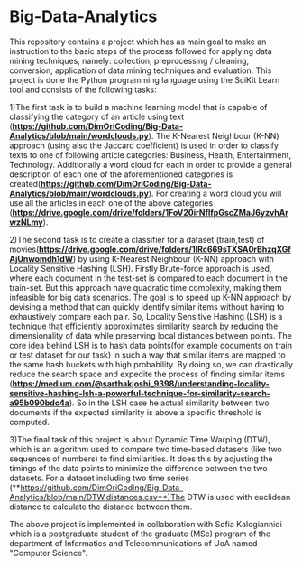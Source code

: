 # Big-Data-Analytics
This repository contains a project which has as main goal to make an instruction to the basic steps of the process followed for applying data mining techniques, namely: collection, preprocessing / cleaning,
conversion, application of data mining techniques and evaluation. This project is done the Python programming language using the SciKit Learn tool and consists of the following tasks:

 1)The first task is to build a machine learning model that is capable of classifying the category of an article using text (**https://github.com/DimOriCoding/Big-Data-Analytics/blob/main/wordclouds.py**). The K-Nearest Neighbour (K-NN) approach (using also the Jaccard coefficient) is used in order to classify texts to one of following article categories: Business, Health, Entertainment, Technology. Additionally a word cloud for each in order to provide a general description of each one of the aforementioned categories is created(**https://github.com/DimOriCoding/Big-Data-Analytics/blob/main/wordclouds.py**). For creating a word cloud you will use all the articles in each one of the above categories (**https://drive.google.com/drive/folders/1FoV20irNflfpGscZMaJ6yzvhArwzNLmy**).

 
 2)The second task is to create a classifier for a dataset (train,test) of movies(**https://drive.google.com/drive/folders/1IRc669sTXSA0rBhzqXGfAjUnwomdh1dW**) by using K-Nearest Neighbour (K-NN) approach with Locality Sensitive Hashing (LSH). Firstly Brute-force approach is used, where each document in the test-set is compared to each document in the train-set. But this approach have quadratic time complexity, making them infeasible for big data scenarios. The goal is to speed up K-NN approach by devising a method that can quickly identify similar items without having to exhaustively compare each pair. So, Locality Sensitive Hashing (LSH) is a technique that efficiently approximates similarity search by reducing the dimensionality of data while preserving local distances between points. The core idea behind LSH is to hash data points(for example documents on train or test dataset for our task) in such a way that similar items are mapped to the same hash buckets with high probability. By doing so, we can drastically reduce the search space and expedite the process of finding similar items (**https://medium.com/@sarthakjoshi_9398/understanding-locality-sensitive-hashing-lsh-a-powerful-technique-for-similarity-search-a95b090bdc4a**). So in the LSH case  he actual similarity between two documents if the expected similarity is above a specific threshold is computed.

 3)The final task of this project is about Dynamic Time Warping (DTW), which is an algorithm used to compare two time-based datasets (like two sequences of numbers) to find similarities. It does this by adjusting the timings of the data points to minimize the difference between the two datasets. For a dataset including  two time series (**https://github.com/DimOriCoding/Big-Data-Analytics/blob/main/DTW.distances.csv**)The  DTW is used with euclidean distance to calculate the distance between them.

The above project is implemented in collaboration with Sofia Kalogiannidi which is a postgraduate student of the graduate (MSc) program  of the department of Informatics and Telecommunications of UoA named "Computer Science".
 


